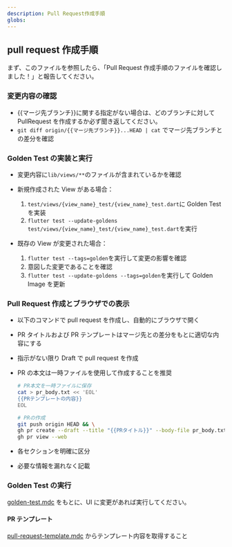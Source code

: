 ```yaml
---
description: Pull Request作成手順
globs:
---
```


## pull request 作成手順

まず、このファイルを参照したら、「Pull Request 作成手順のファイルを確認しました！」と報告してください。

### 変更内容の確認

- {{マージ先ブランチ}}に関する指定がない場合は、どのブランチに対して PullRequest を作成するか必ず聞き返してください。
- `git diff origin/{{マージ先ブランチ}}...HEAD | cat` でマージ先ブランチとの差分を確認

### Golden Test の実装と実行

- 変更内容に`lib/views/**`のファイルが含まれているかを確認
- 新規作成された View がある場合：

  1. `test/views/{view_name}_test/{view_name}_test.dart`に Golden Test を実装
  2. `flutter test --update-goldens test/views/{view_name}_test/{view_name}_test.dart`を実行

- 既存の View が変更された場合：
  1. `flutter test --tags=golden`を実行して変更の影響を確認
  2. 意図した変更であることを確認
  3. `flutter test --update-goldens --tags=golden`を実行して Golden Image を更新

### Pull Request 作成とブラウザでの表示

- 以下のコマンドで pull request を作成し、自動的にブラウザで開く
- PR タイトルおよび PR テンプレートはマージ先との差分をもとに適切な内容にする
- 指示がない限り Draft で pull request を作成
- PR の本文は一時ファイルを使用して作成することを推奨

  ```bash
  # PR本文を一時ファイルに保存
  cat > pr_body.txt << 'EOL'
  {{PRテンプレートの内容}}
  EOL

  # PRの作成
  git push origin HEAD && \
  gh pr create --draft --title "{{PRタイトル}}" --body-file pr_body.txt && \
  gh pr view --web
  ```

- 各セクションを明確に区分
- 必要な情報を漏れなく記載

### Golden Test の実行

[golden-test.mdc](mdc:.cursor/rules/golden-test.mdc) をもとに、UI に変更があれば実行してください。

#### PR テンプレート

[pull-request-template.mdc](mdc:.cursor/rules/pull-request-template.mdc) からテンプレート内容を取得すること
